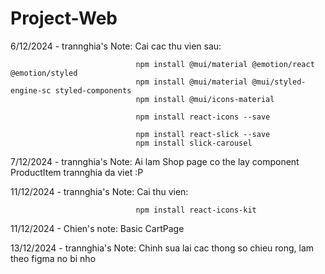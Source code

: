 # Project-Web
6/12/2024 - trannghia's Note: Cai cac thu vien sau:
                                
                                npm install @mui/material @emotion/react @emotion/styled
                                npm install @mui/material @mui/styled-engine-sc styled-components
                                npm install @mui/icons-material

                                npm install react-icons --save

                                npm install react-slick --save
                                npm install slick-carousel
                            
7/12/2024 - trannghia's Note: Ai lam Shop page co the lay component ProductItem trannghia da viet :P

11/12/2024 - trannghia's Note: Cai thu vien:

                                npm install react-icons-kit
                                
11/12/2024 - Chien's note: Basic CartPage

13/12/2024 - trannghia's Note: Chinh sua lai cac thong so chieu rong, lam theo figma no bi nho
